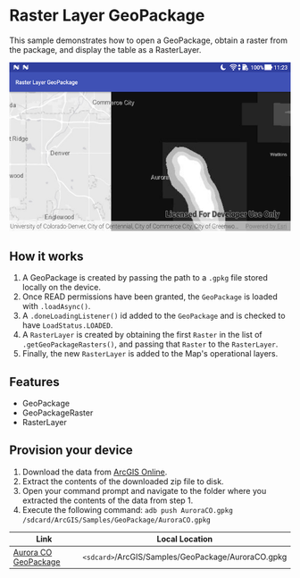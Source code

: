 # Raster Layer GeoPackage

This sample demonstrates how to open a GeoPackage, obtain a raster from the package, and display the table as a RasterLayer.

![Raster Layer Geopackage App](raster-layer-geopackage.png)

## How it works

1. A GeoPackage is created by passing the path to a `.gpkg` file stored locally on the device. 
1. Once READ permissions have been granted, the `GeoPackage` is loaded with `.loadAsync()`.
1. A `.doneLoadingListener()` id added to the `GeoPackage` and is checked to have `LoadStatus.LOADED`.
1. A `RasterLayer` is created by obtaining the first `Raster` in the list of `.getGeoPackageRasters()`, and passing that `Raster` to the `RasterLayer`. 
1. Finally, the new `RasterLayer` is added to the Map's operational layers.

## Features

* GeoPackage
* GeoPackageRaster
* RasterLayer

## Provision your device
1. Download the data from [ArcGIS Online](https://www.arcgis.com/home/item.html?id=68ec42517cdd439e81b036210483e8e7).
1. Extract the contents of the downloaded zip file to disk.
1. Open your command prompt and navigate to the folder where you extracted the contents of the data from step 1.
1. Execute the following command: `adb push AuroraCO.gpkg /sdcard/ArcGIS/Samples/GeoPackage/AuroraCO.gpkg`


Link | Local Location
---------|-------|
|[Aurora CO GeoPackage](https://www.arcgis.com/home/item.html?id=68ec42517cdd439e81b036210483e8e7)| `<sdcard>`/ArcGIS/Samples/GeoPackage/AuroraCO.gpkg|